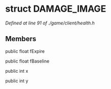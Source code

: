 # struct DAMAGE_IMAGE

*Defined at line 91 of ./game/client/health.h*

## Members

public float fExpire

public float fBaseline

public int x

public int y



